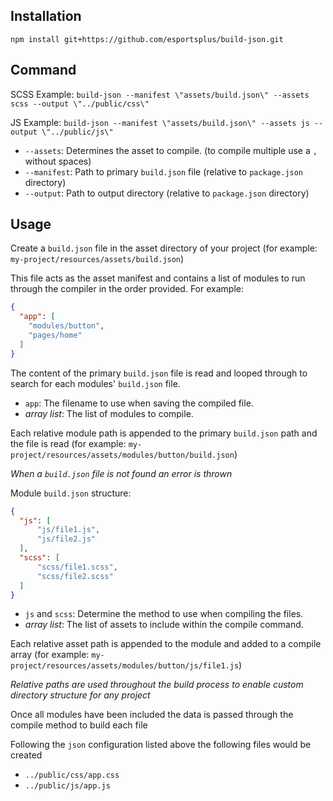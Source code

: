 ## Installation

```
npm install git+https://github.com/esportsplus/build-json.git
```

## Command

SCSS Example: `build-json --manifest \"assets/build.json\" --assets scss --output \"../public/css\"`

JS Example: `build-json --manifest \"assets/build.json\" --assets js --output \"../public/js\"`

* `--assets`: Determines the asset to compile. (to compile multiple use a `,` without spaces)
* `--manifest`: Path to primary `build.json` file (relative to `package.json` directory)
* `--output`: Path to output directory (relative to `package.json` directory)

## Usage

Create a `build.json` file in the asset directory of your project (for example: `my-project/resources/assets/build.json`)

This file acts as the asset manifest and contains a list of modules to run through the compiler in the order provided. For example:

```json
{
  "app": [
    "modules/button",
    "pages/home"
  ]
}
```

The content of the primary `build.json` file is read and looped through to search for each modules' `build.json` file.

* `app`: The filename to use when saving the compiled file.
* _array list_: The list of modules to compile.

Each relative module path is appended to the primary `build.json` path and the file is read (for example: `my-project/resources/assets/modules/button/build.json`)

_When a `build.json` file is not found an error is thrown_

Module `build.json` structure:

```json
{
  "js": [
      "js/file1.js",
      "js/file2.js"
  ],
  "scss": [
      "scss/file1.scss",
      "scss/file2.scss"
  ]
}
```

* `js` and `scss`: Determine the method to use when compiling the files.
* _array list_: The list of assets to include within the compile command.

Each relative asset path is appended to the module and added to a compile array (for example: `my-project/resources/assets/modules/button/js/file1.js`)

_Relative paths are used throughout the build process to enable custom directory structure for any project_

Once all modules have been included the data is passed through the compile method to build each file

Following the `json` configuration listed above the following files would be created

* `../public/css/app.css`
* `../public/js/app.js`
